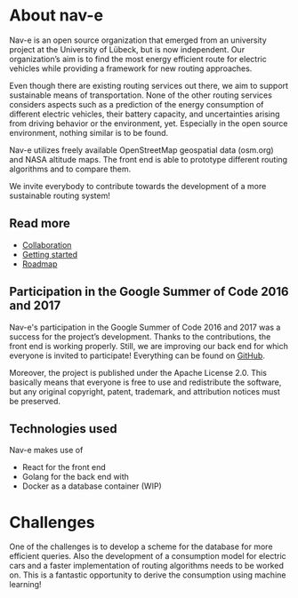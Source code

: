 # About nav-e

Nav-e is an open source organization that emerged from an university project at
the University of Lübeck, but is now independent. Our organization’s aim is to
find the most energy efficient route for electric vehicles while providing a
framework for new routing approaches.

Even though there are existing routing services out there, we aim to support
sustainable means of transportation. None of the other routing services
considers aspects such as a prediction of the energy consumption of different
electric vehicles, their battery capacity, and uncertainties arising from
driving behavior or the environment, yet. Especially in the open source
environment, nothing similar is to be found.

Nav-e utilizes freely available OpenStreetMap geospatial data (osm.org) and NASA
altitude maps. The front end is able to prototype different routing algorithms
and to compare them.

We invite everybody to contribute towards the development of a more sustainable
routing system!

## Read more

- [Collaboration](/collaboration)
- [Getting started](/getting-started)
- [Roadmap](/roadmap)

## Participation in the Google Summer of Code 2016 and 2017

Nav-e's participation in the Google Summer of Code 2016 and 2017 was a success
for the project’s development. Thanks to the contributions, the front end is
working properly. Still, we are improving our back end for which everyone is
invited to participate! Everything can be found on [GitHub](github.com/nav-e).

Moreover, the project is published under the Apache License 2.0. This basically
means that everyone is free to use and redistribute the software, but any
original copyright, patent, trademark, and attribution notices must be
preserved.

## Technologies used

Nav-e makes use of
- React for the front end
- Golang for the back end with
- Docker as a database container (WIP)

# Challenges

One of the challenges is to develop a scheme for the database for more efficient
queries. Also the development of a consumption model for electric cars and a
faster implementation of routing algorithms needs to be worked on. This is a
fantastic opportunity to derive the consumption using machine learning!
